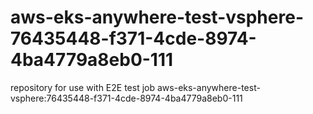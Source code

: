 # aws-eks-anywhere-test-vsphere-76435448-f371-4cde-8974-4ba4779a8eb0-111
repository for use with E2E test job aws-eks-anywhere-test-vsphere:76435448-f371-4cde-8974-4ba4779a8eb0-111

